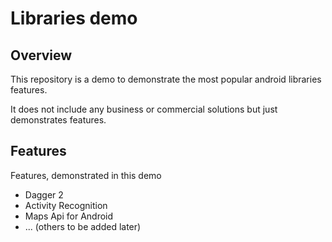 # Libraries demo

## Overview

This repository is a demo to demonstrate the most popular android libraries features.

It does not include any business or commercial solutions but just demonstrates features.


## Features

Features, demonstrated in this demo

* Dagger 2
* Activity Recognition
* Maps Api for Android
* ... (others to be added later)